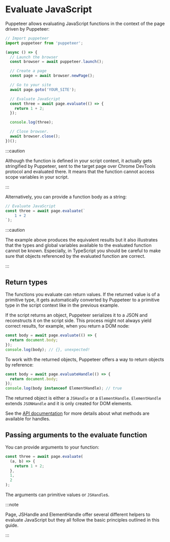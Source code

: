 # Evaluate JavaScript

Puppeteer allows evaluating JavaScript functions in the context of the page
driven by Puppeteer:

```ts
// Import puppeteer
import puppeteer from 'puppeteer';

(async () => {
  // Launch the browser
  const browser = await puppeteer.launch();

  // Create a page
  const page = await browser.newPage();

  // Go to your site
  await page.goto('YOUR_SITE');

  // Evaluate JavaScript
  const three = await page.evaluate(() => {
    return 1 + 2;
  });

  console.log(three);

  // Close browser.
  await browser.close();
})();
```

:::caution

Although the function is defined in your script context, it actually gets
stringified by Puppeteer, sent to the target page over Chrome DevTools protocol
and evaluated there. It means that the function cannot access scope variables in
your script.

:::

Alternatively, you can provide a function body as a string:

```ts
// Evaluate JavaScript
const three = await page.evaluate(`
    1 + 2
`);
```

:::caution

The example above produces the equivalent results but it also illustrates that
the types and global variables available to the evaluated function cannot be
known. Especially, in TypeScript you should be careful to make sure that objects
referenced by the evaluated function are correct.

:::

## Return types

The functions you evaluate can return values. If the returned value is of a
primitive type, it gets automatically converted by Puppeteer to a primitive type
in the script context like in the previous example.

If the script returns an object, Puppeteer serializes it to a JSON and reconstructs it on the script side. This process might not always yield correct results, for example, when you return a DOM node:

```ts
const body = await page.evaluate(() => {
  return document.body;
});
console.log(body); // {}, unexpected!
```

To work with the returned objects, Puppeteer offers a way to return objects by reference:

```ts
const body = await page.evaluateHandle(() => {
  return document.body;
});
console.log(body instanceof ElementHandle); // true
```

The returned object is either a `JSHandle` or a `ElementHandle`. `ElementHandle` extends `JSONHandle` and it is only created for DOM elements.

See the [API documentation](https://pptr.dev/api) for more details about what methods are available for handles.

## Passing arguments to the evaluate function

You can provide arguments to your function:

```ts
const three = await page.evaluate(
  (a, b) => {
    return 1 + 2;
  },
  1,
  2
);
```

The arguments can primitive values or `JSHandle`s.

:::note

Page, JSHandle and ElementHandle offer several different helpers to evaluate JavaScript but they all follow the basic principles outlined in this guide.

:::
